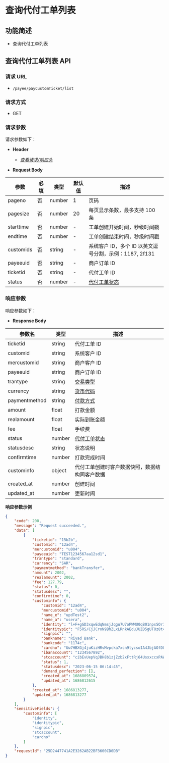 # 查询代付工单列表

## 功能简述

- 查询代付工单列表

## 查询代付工单列表 API

### 请求 URL

- `/payee/payCustomTicket/list`

### 请求方式

- GET

### 请求参数

请求参数如下：

- **Header**

  - [_查看请求/响应头_](/zh/payoutApi/apiRule/header)

- **Request Body**

| **参数**  | **必填** | **类型** | **默认值** | **描述**                                               |
| --------- | -------- | -------- | ---------- | ------------------------------------------------------ |
| pageno    | 否       | number   | 1          | 页码                                                   |
| pagesize  | 否       | number   | 20         | 每页显示条数，最多支持 100 条                          |
| starttime | 否       | number   | -          | 工单创建开始时间，秒级时间戳                           |
| endtime   | 否       | number   | -          | 工单创建结束时间，秒级时间戳                           |
| customids | 否       | string   | -          | 系统客户 ID，多个 ID 以英文逗号分割，示例：1187, 2f131 |
| payeeuid  | 否       | string   | -          | 商户订单 ID                                            |
| ticketid  | 否       | string   | -          | 代付工单 ID                                            |
| status    | 否       | number   | -          | [代付工单状态](/zh/payoutApi/appendix/paymentStatus)   |

### 响应参数

响应参数如下：

- **Response Body**

| **参数名**    | **类型** | **描述**                                             |
| ------------- | -------- | ---------------------------------------------------- |
| ticketid      | string   | 代付工单 ID                                          |
| customid      | string   | 系统客户 ID                                          |
| mercustomid   | string   | 商户客户 ID                                          |
| payeeuid      | string   | 商户订单 ID                                          |
| trantype      | string   | [交易类型](/zh/payoutApi/appendix/tranType)          |
| currency      | string   | [货币代码](/zh/payoutApi/appendix/currency)          |
| paymentmethod | string   | [付款方式](/zh/payoutApi/appendix/paymentMethod)     |
| amount        | float    | 打款金额                                             |
| realamount    | float    | 实际到账金额                                         |
| fee           | float    | 手续费                                               |
| status        | number   | [代付工单状态](/zh/payoutApi/appendix/paymentStatus) |
| statusdesc    | string   | 状态说明                                             |
| confirmtime   | number   | 打款完成时间                                         |
| custominfo    | object   | 代付工单创建时客户数据快照，数据结构同客户数据       |
| created_at    | number   | 创建时间                                             |
| updated_at    | number   | 更新时间                                             |

**响应参数示例**

```json
{
    "code": 200,
    "message": "Request succeeded.",
    "data": [
        {
            "ticketid": "15b2b",
            "customid": "12ad4",
            "mercustomid": "u004",
            "payeeuid": "TEST1234567aa12sd1",
            "trantype": "standard",
            "currency": "SAR",
            "paymentmethod": "bankTransfer",
            "amount": 2002,
            "realamount": 2002,
            "fee": 127.79,
            "status": 0,
            "statusdesc": "",
            "confirmtime": 0,
            "custominfo": {
                "customid": "12ad4",
                "mercustomid": "u004",
                "name_e": "updTest2",
                "name_a": "usera",
                "identity": "l+F+gGD3xqwEdqNmsjJqgu7U7oPWMU0qB01npsSOr13N4ykwfv0lj83EInkSDAQzbJSgR5sz4y74p5x/p4Se6eikSPultY9lZN7Tc07YieMv3DWqkLvh1MqLeAyHEBmpBiL4bz3TOD2u/qh3Me8x7fLs7DxCOGzfgvVEd8sfYDXFJfDJIKmobQzkkgDOW8FrdWVNgrQHdPiJz1V1QA431HniTzGR4zsViRgP+vk+dBx2IGNcqeqUhFfyN53gB2SUjNfoAahezL7E7nHpCuCY34SxxURvC+OCTx27BGVtMeHZC/Ylfea0zg+oDckpwdXbh2JS1IFoE9cSBLBIrstyeQ==",
                "identitypic": "F5RS/CjJCroN9BhZLxLRnkAEduJUZD5gUTOz8t4I7h/mGlwHogURQ3whdNA2CN8oIfQidW87D26/GZ97LdHiGJk6+s6vJCOFcduHOQR0IHCs1m1baxhYXzp72XU5wUZrjUyVI/vshcvzZRs/WVgmvpKS9s7BW03uNIZMip8/j4hRvTByDi5xAnOSWca0EvKECOZwF9Lht169ee1PKOgUHvxKZMUVwcMhALMRwg8mziKMlY85liW0C/PFQP65Om+LnZoO5L9EaNPcCfvZ14lb2xaankm7BOjIugqBWEnP2jZHJKpXOhNUgBSr0EYYek2nm+jxiKpDTHKe18ct8Nf1KA==",
                "signpic": "",
                "bankname": "Riyad Bank",
                "bankcode": "1174c",
                "cardno": "Uw7HBXGj4juKizHRvMvpcka7xcn9tycsoIA4JbjAOfDUWDwJOXIy5WXrvDXiueWOvcFYsQl+wBJOHEBhgRjE3GbwzxJ3Zewv4Ne+eer1dwXPwbBD9mNV8ZzvWJ9eR+lNIXbhphbvuccqwyl2MywlPHrj/2jMHMniL4+t2Z4YIWEQLW90leq5kpdV54KwdusnTNPHQgrMI7pe9T3p8W74XfMzjHfKpjaMNaar0TL4GSoYnA2el69m4KB+8vivzilruMEE2iNRpQMxYs8d25LHWgjvzcDrIOocA5C14OYl7TW9Yy7Hz28h/yu7IYW9l+XRt80MZ/lGD8g6rEH33eEhWQ==",
                "ibanaccount": "1234567892",
                "stcaccount": "cibEvUepVqJBH8b1zjZzb2xFttRj64UsxxccxPAW3H7cRyikiuyy6LXx80MmWf3br5ENmSYckeDei1jnwDFVFxNIn1R+OI/Q1BS+TJUNcyvXZPXHcYnic6GHMCWnzxZCZXM1gn6fz9lusO72/oNC75SuA6ycHhZ06EtubY8okhK6x9G4HyiEZzqX6IcHTLZRtLABv5jf1PWzXpinPMn7e3dmEOlDymvmRe5Tj7qkT5zVkZR2A2lnGzGbpaWbqiYYBXflFE1f5w/DG2g9sBYwDAVWq+Jun6jRkiUwZlympgLxsrj01vZ2Eh1+tO8LJByH5h7J0TQgcQIBZlNcFEp4/g==",
                "status": 1,
                "statusdesc": "2023-06-15 06:14:45",
                "demand_perfection": [],
                "created_at": 1686809574,
                "updated_at": 1686812615
            },
            "created_at": 1686813277,
            "updated_at": 1686813277
        }
    ],
    "sensitiveFields": {
        "custominfo": [
            "identity",
            "identitypic",
            "signpic",
            "stcaccount",
            "cardno"
        ]
    },
    "requestId": "25D2447741A2E3262AB22BF3600CD0DB"
}
```
